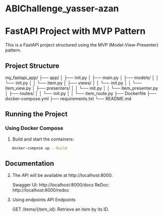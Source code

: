 # ABIChallenge_yasser-azan
# FastAPI Project with MVP Pattern

This is a FastAPI project structured using the MVP (Model-View-Presenter) pattern.

## Project Structure
my_fastapi_app/
├── app/
│ ├── init.py
│ ├── main.py
│ ├── models/
│ │ └── init.py
│ │ └── item.py
│ ├── views/
│ │ └── init.py
│ │ └── item_view.py
│ ├── presenters/
│ │ └── init.py
│ │ └── item_presenter.py
│ ├── routes/
│ │ └── init.py
│ │ └── item_route.py
├── Dockerfile
├── docker-compose.yml
├── requirements.txt
└── README.md


## Running the Project

### Using Docker Compose

1. Build and start the containers:
```sh
   docker-compose up --build
```

## Documentation
2. The API will be available at http://localhost:8000.



    Swagger UI: http://localhost:8000/docs
    ReDoc: http://localhost:8000/redoc


3. Using endpoints
API Endpoints

    GET /items/{item_id}: Retrieve an item by its ID.
